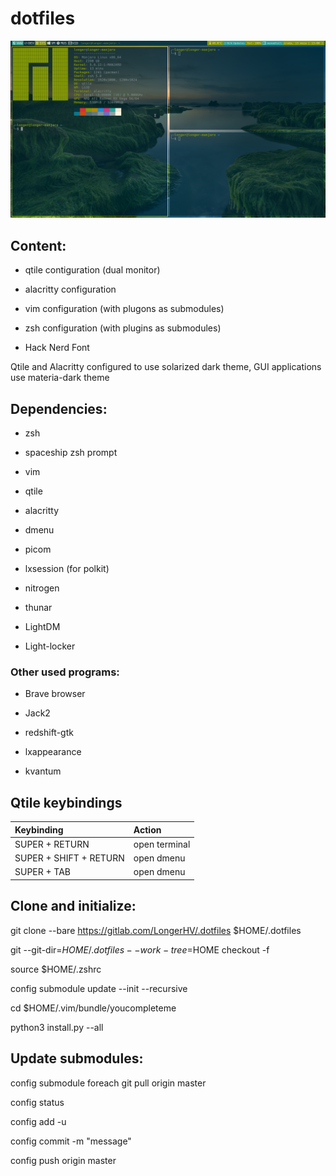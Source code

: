 # dotfiles

![qtile screen](/Obrazy/qtile_shot.png)

## Content:

- qtile contiguration (dual monitor)

- alacritty configuration

- vim configuration (with plugons as submodules)

- zsh configuration (with plugins as submodules)

- Hack Nerd Font

Qtile and Alacritty configured to use solarized dark theme,
GUI applications use materia-dark theme

## Dependencies:

- zsh

- spaceship zsh prompt

- vim

- qtile

- alacritty

- dmenu

- picom

- lxsession (for polkit)

- nitrogen

- thunar

- LightDM

- Light-locker

### Other used programs:

- Brave browser

- Jack2

- redshift-gtk

- lxappearance

- kvantum

## Qtile keybindings

| Keybinding | Action |
| :--- | :--- |
| SUPER + RETURN | open terminal |
| SUPER + SHIFT + RETURN | open dmenu |
| SUPER + TAB | open dmenu |

## Clone and initialize:

git clone --bare https://gitlab.com/LongerHV/.dotfiles $HOME/.dotfiles

git --git-dir=$HOME/.dotfiles --work-tree=$HOME checkout -f

source $HOME/.zshrc

config submodule update --init --recursive

cd $HOME/.vim/bundle/youcompleteme

python3 install.py --all

## Update submodules:
config submodule foreach git pull origin master

config status

config add -u

config commit -m "message"

config push origin master
